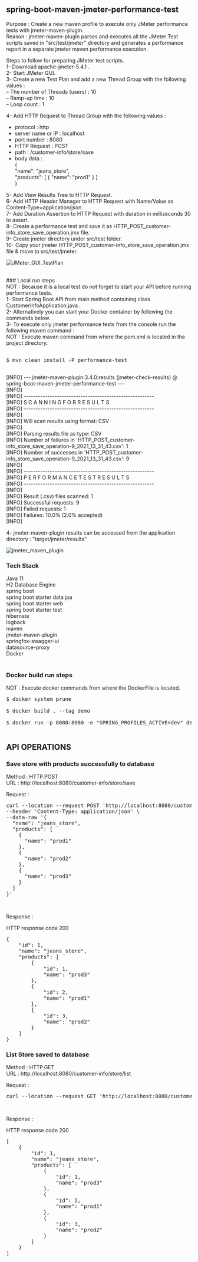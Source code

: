 ## spring-boot-maven-jmeter-performance-test

Purpose : Create a new maven profile to execute only JMeter performance tests with jmeter-maven-plugin. <br/>
Reason : jmeter-maven-plugin parses and executes all the JMeter Test scripts saved in "src/test/jmeter" directory and generates a performance report in a separate jmeter maven performance execution. <br/>

Steps to follow for preparing JMeter test scripts. <br/>
1- Download apache-jmeter-5.4.1 . <br/>
2- Start JMeter GUI. <br/>
3- Create a new Test Plan and add a new Thread Group with the following values : <br/>
– The number of Threads (users) : 10 <br/>
– Ramp-up time : 10 <br/>
– Loop count : 1 <br/>

4- Add HTTP Request to Thread Group with the following values : <br/>
- protocol : http <br/>
- server name or IP : localhost <br/>
- port number : 8080 <br/>
- HTTP Request : POST <br/>
- path : /customer-info/store/save <br/>
- body data : <br/>
  { <br/>
     "name": "jeans_store", <br/>
     "products": [ { "name": "prod1" } ] <br/>
  } <br/>

5- Add View Results Tree to HTTP Request. <br/>
6- Add HTTP Header Manager to HTTP Request with Name/Value as Content-Type=application/json. <br/>
7- Add Duration Assertion to HTTP Request with duration in milliseconds 30 to assert. <br/>
8- Create a performance test and save it as HTTP_POST_customer-info_store_save_operation.jmx file. <br/>
9- Create jmeter directory under src/test folder. <br/>
10- Copy your jmeter HTTP_POST_customer-info_store_save_operation.jmx file & move to src/test/jmeter. <br/>

![JMeter_GUI_TestPlan](doc/JMeter_GUI_TestPlan.png) <br/>

<br/>
### Local run steps <br/>
NOT : Because it is a local test do not forget to start your API before running performance tests.<br/>
1- Start Spring Boot API from main method containing class CustomerInfoApplication.java . <br/>
2- Alternatively you can start your Docker container by following the commands below. <br/>
3- To execute only jmeter performance tests from the console run the following maven command : <br/>
NOT : Execute maven command from where the pom.xml is located in the project directory. <br/>
<pre> 
$ mvn clean install -P performance-test <br/>
</pre>

[INFO] --- jmeter-maven-plugin:3.4.0:results (jmeter-check-results) @ spring-boot-maven-jmeter-performance-test --- <br/>
[INFO] <br/>
[INFO] ------------------------------------------------------- <br/>
[INFO] S C A N N I N G    F O R    R E S U L T S <br/>
[INFO] ------------------------------------------------------- <br/>
[INFO] <br/>
[INFO] Will scan results using format: CSV <br/>
[INFO] <br/> 
[INFO] Parsing results file as type: CSV <br/>
[INFO] Number of failures in 'HTTP_POST_customer-info_store_save_operation-9_2021_13_31_43.csv': 1 <br/>
[INFO] Number of successes in 'HTTP_POST_customer-info_store_save_operation-9_2021_13_31_43.csv': 9 <br/>
[INFO]  <br/>
[INFO] ------------------------------------------------------- <br/>
[INFO] P E R F O R M A N C E    T E S T    R E S U L T S <br/>
[INFO] ------------------------------------------------------- <br/>
[INFO]  <br/>
[INFO] Result (.csv) files scanned: 1 <br/>
[INFO] Successful requests:         9 <br/>
[INFO] Failed requests:             1 <br/>
[INFO] Failures:                    10.0% (2.0% accepted) <br/>
[INFO] <br/>

4- jmeter-maven-plugin results can be accessed from the application directory : "target/jmeter/results" <br/>

![jmeter_maven_plugin](doc/jmeter_maven_plugin_target_jmeter_results.png) <br/>

### Tech Stack
Java 11 <br/>
H2 Database Engine <br/>
spring boot <br/>
spring boot starter data jpa <br/>
spring boot starter web <br/>
spring boot starter test <br/>
hibernate <br/>
logback <br/>
maven <br/>
jmeter-maven-plugin <br/>
springfox-swagger-ui <br/>
datasource-proxy <br/>
Docker <br/>
<br/>

### Docker build run steps
NOT : Execute docker commands from where the DockerFile is located. <br/>
<pre>
$ docker system prune <br/>
$ docker build . --tag demo  <br/>
$ docker run -p 8080:8080 -e "SPRING_PROFILES_ACTIVE=dev" demo:latest <br/>
</pre>

## API OPERATIONS
### Save store with products successfully to database

Method : HTTP.POST <br/>
URL : http://localhost:8080/customer-info/store/save <br/>

Request : 
<pre>
curl --location --request POST 'http://localhost:8080/customer-info/store/save' \
--header 'Content-Type: application/json' \
--data-raw '{
  "name": "jeans_store",
  "products": [
    {
      "name": "prod1"
    },
    {
      "name": "prod2"
    },
    {
      "name": "prod3"
    }
  ]
}'
</pre><br/>

Response : 

HTTP response code 200 <br/>
<pre>
{
    "id": 1,
    "name": "jeans_store",
    "products": [
        {
            "id": 1,
            "name": "prod3"
        },
        {
            "id": 2,
            "name": "prod1"
        },
        {
            "id": 3,
            "name": "prod2"
        }
    ]
}
</pre>


### List Store saved to database

Method : HTTP.GET <br/>
URL : http://localhost:8080/customer-info/store/list <br/>

Request : 
<pre>
curl --location --request GET 'http://localhost:8080/customer-info/store/list'
</pre><br/>

Response : 

HTTP response code 200 <br/>
<pre>
[
    {
        "id": 1,
        "name": "jeans_store",
        "products": [
            {
                "id": 1,
                "name": "prod3"
            },
            {
                "id": 2,
                "name": "prod1"
            },
            {
                "id": 3,
                "name": "prod2"
            }
        ]
    }
]
</pre><br/>
